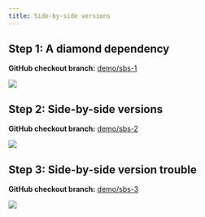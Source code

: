 ```yaml
---
title: Side-by-side versions
---
```


## Step 1: A diamond dependency

**GitHub checkout branch:** [demo/sbs-1](https://github.com/microsoft/lockfile-explorer-demos/tree/demo/sbs-1)

<a className='no-external-link-icon'
href="https://raw.githubusercontent.com/microsoft/lockfile-explorer-demos/demo/sbs-1/common/images/lfx-demo-sbs-1.svg"><img
src="https://raw.githubusercontent.com/microsoft/lockfile-explorer-demos/demo/sbs-1/common/images/lfx-demo-sbs-1.svg"
/></a><br/>

## Step 2: Side-by-side versions

**GitHub checkout branch:** [demo/sbs-2](https://github.com/microsoft/lockfile-explorer-demos/tree/demo/sbs-2)

<a className='no-external-link-icon'
href="https://raw.githubusercontent.com/microsoft/lockfile-explorer-demos/demo/sbs-2/common/images/lfx-demo-sbs-2.svg"><img
src="https://raw.githubusercontent.com/microsoft/lockfile-explorer-demos/demo/sbs-2/common/images/lfx-demo-sbs-2.svg"
/></a><br/>

## Step 3: Side-by-side version trouble

**GitHub checkout branch:** [demo/sbs-3](https://github.com/microsoft/lockfile-explorer-demos/tree/demo/sbs-3)

<a className='no-external-link-icon'
href="https://raw.githubusercontent.com/microsoft/lockfile-explorer-demos/demo/sbs-3/common/images/lfx-demo-sbs-3.svg"><img
src="https://raw.githubusercontent.com/microsoft/lockfile-explorer-demos/demo/sbs-3/common/images/lfx-demo-sbs-3.svg"
/></a><br/>
